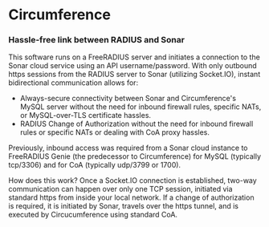 # Circumference

### Hassle-free link between RADIUS and Sonar

This software runs on a FreeRADIUS server and initiates a connection to the Sonar cloud service using an API username/password. With only outbound https sessions from the RADIUS server to Sonar (utilizing Socket.IO), instant bidirectional communication allows for:

   - Always-secure connectivity between Sonar and Circumference's MySQL server without the need for inbound firewall rules, specific NATs, or MySQL-over-TLS certificate hassles.
   - RADIUS Change of Authorization without the need for inbound firewall rules or specific NATs or dealing with CoA proxy hassles.

Previously, inbound access was required from a Sonar cloud instance to FreeRADIUS Genie (the predecessor to Circumference) for MySQL (typically tcp/3306) and for CoA (typically udp/3799 or 1700).

How does this work? Once a Socket.IO connection is established, two-way communication can happen over only one TCP session, initiated via standard https from inside your local network. If a change of authorization is required, it is initiated by Sonar, travels over the https tunnel, and is executed by Circucumference using standard CoA.